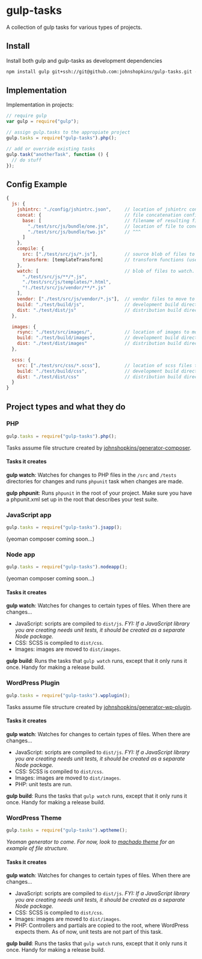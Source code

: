 # gulp-tasks

A collection of gulp tasks for various types of projects.

## Install

Install both gulp and gulp-tasks as development dependencies

```bash
npm install gulp git+ssh://git@github.com:johnshopkins/gulp-tasks.git --save-dev
```

## Implementation

Implementation in projects:

```javascript
// require gulp
var gulp = require("gulp");

// assign gulp.tasks to the appropiate project
gulp.tasks = require("gulp-tasks").php();

// add or override existing tasks
gulp.task("anotherTask", function () {
  // do stuff
});
```

## Config Example

```javascript
{
  js: {
    jshintrc: "./config/jshintrc.json",     // location of jshintrc config file
    concat: {                               // file concatenation config
      base: [                               // filename of resulting file
        "./test/src/js/bundle/one.js",      // location of file to concatenate into resulting file
        "./test/src/js/bundle/two.js"       // ^^^
      ]
    },
    compile: {
      src: ["./test/src/js/*.js"],          // source blob of files to compile using browserify
      transform: [templateTransform]        // transform functions (use node-underscorify module)
    },
    watch: [                                // blob of files to watch. when they change, run js tasks
      "./test/src/js/**/*.js",
      "./test/src/js/templates/*.html",
      "!./test/src/js/vendor/**/*.js"
    ],
    vendor: ["./test/src/js/vendor/*.js"],  // vendor files to move to build/vendor or dist/vendor
    build: "./test/build/js",               // development build directory
    dist: "./test/dist/js"                  // distribution build directory
  },

  images: {
    rsync: "./test/src/images/",            // location of images to move
    build: "./test/build/images",           // development build directory
    dist: "./test/dist/images"              // distribution build directory
  },

  scss: {
    src: ["./test/src/css/*.scss"],         // location of scss files to compile
    build: "./test/build/css",              // development build directory
    dist: "./test/dist/css"                 // distribution build directory
  }
}
```

## Project types and what they do

### PHP

```javascript
gulp.tasks = require("gulp-tasks").php();
```

Tasks assume file structure created by [johnshopkins/generator-composer](https://github.com/johnshopkins/generator-composer).

#### Tasks it creates

__gulp watch__: Watches for changes to PHP files in the `/src` and `/tests` directories for changes and runs `phpunit` task when changes are made.

__gulp phpunit__: Runs `phpunit` in the root of your project. Make sure you have a phpunit.xml set up in the root that describes your test suite.


### JavaScript app

```javascript
gulp.tasks = require("gulp-tasks").jsapp();
```

(yeoman composer coming soon...)


### Node app

```javascript
gulp.tasks = require("gulp-tasks").nodeapp();
```

(yeoman composer coming soon...)

#### Tasks it creates

__gulp watch__: Watches for changes to certain types of files. When there are changes...

- JavaScript: scripts are compiled to `dist/js`. _FYI: If a JavaScript library you are creating needs unit tests, it should be created as a separate Node package._
- CSS: SCSS is compiled to `dist/css`.
- Images: images are moved to `dist/images`.

__gulp build__: Runs the tasks that `gulp watch` runs, except that it only runs it once. Handy for making a release build.


### WordPress Plugin

```javascript
gulp.tasks = require("gulp-tasks").wpplugin();
```

Tasks assume file structure created by [johnshopkins/generator-wp-plugin](https://github.com/johnshopkins/generator-wp-plugin).

#### Tasks it creates

__gulp watch__: Watches for changes to certain types of files. When there are changes...

- JavaScript: scripts are compiled to `dist/js`. _FYI: If a JavaScript library you are creating needs unit tests, it should be created as a separate Node package._
- CSS: SCSS is compiled to `dist/css`.
- Images: images are moved to `dist/images`.
- PHP: unit tests are run.

__gulp build__: Runs the tasks that `gulp watch` runs, except that it only runs it once. Handy for making a release build.


### WordPress Theme

```javascript
gulp.tasks = require("gulp-tasks").wptheme();
```

_Yeoman generator to come. For now, look to [machado theme](https://github.com/johnshopkins/machado) for an example of file structure._

#### Tasks it creates

__gulp watch__: Watches for changes to certain types of files. When there are changes...

- JavaScript: scripts are compiled to `dist/js`. _FYI: If a JavaScript library you are creating needs unit tests, it should be created as a separate Node package._
- CSS: SCSS is compiled to `dist/css`.
- Images: images are moved to `dist/images`.
- PHP: Controllers and partials are copied to the root, where WordPress expects them. As of now, unit tests are not part of this task.

__gulp build__: Runs the tasks that `gulp watch` runs, except that it only runs it once. Handy for making a release build.
